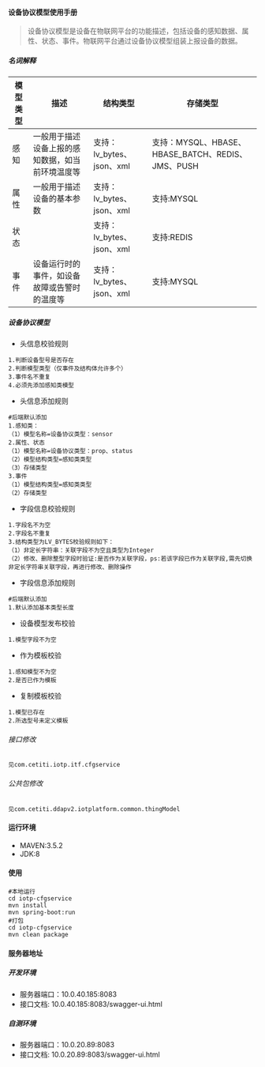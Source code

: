 #### 设备协议模型使用手册
> 设备协议模型是设备在物联网平台的功能描述，包括设备的感知数据、属性、状态、事件。物联网平台通过设备协议模型组装上报设备的数据。

##### 名词解释
| 模型类型 | 描述 |结构类型|存储类型|
| --- | --- | --- | --- |
|感知| 一般用于描述设备上报的感知数据，如当前环境温度等 |支持：lv_bytes、json、xml|支持：MYSQL、HBASE、HBASE_BATCH、REDIS、JMS、PUSH|
|属性| 一般用于描述设备的基本参数 |支持：lv_bytes、json、xml|支持:MYSQL|
|状态|  |支持：lv_bytes、json、xml|支持:REDIS|
|事件| 设备运行时的事件，如设备故障或告警时的温度等 |支持：lv_bytes、json、xml|支持:MYSQL|

##### 设备协议模型
* 头信息校验规则
```
1.判断设备型号是否存在
2.判断模型类型（仅事件及结构体允许多个）
3.事件名不重复
4.必须先添加感知类模型
```
* 头信息添加规则
```
#后端默认添加
1.感知类：
（1）模型名称=设备协议类型：sensor
2.属性、状态
（1）模型名称=设备协议类型：prop、status
（2）模型结构类型=感知类类型
（3）存储类型
3.事件
（1）模型结构类型=感知类类型
（2）存储类型
```
* 字段信息校验规则
```
1.字段名不为空
2.字段名不重复
3.结构类型为LV_BYTES校验规则如下：
（1）非定长字符串：关联字段不为空且类型为Integer
（2）修改、删除整型字段时验证:是否作为关联字段，ps:若该字段已作为关联字段,需先切换非定长字符串关联字段，再进行修改、删除操作

```
* 字段信息添加规则
```
#后端默认添加
1.默认添加基本类型长度
```

* 设备模型发布校验
```
1.模型字段不为空
```
* 作为模板校验
```
1.感知模型不为空
2.是否已作为模板
```
* 复制模板校验
```
1.模型已存在
2.所选型号未定义模板
```

###### 接口修改 
```
见com.cetiti.iotp.itf.cfgservice
```
###### 公共包修改
```
见com.cetiti.ddapv2.iotplatform.common.thingModel

```

#### 运行环境

* MAVEN:3.5.2
* JDK:8

#### 使用
```
#本地运行
cd iotp-cfgservice
mvn install
mvn spring-boot:run
#打包
cd iotp-cfgservice
mvn clean package

```
#### 服务器地址

##### 开发环境
* 服务器端口：10.0.40.185:8083
* 接口文档:  10.0.40.185:8083/swagger-ui.html

##### 自测环境
* 服务器端口：10.0.20.89:8083
* 接口文档:  10.0.20.89:8083/swagger-ui.html